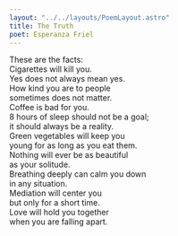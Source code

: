 ```yaml
---
layout: "../../layouts/PoemLayout.astro"
title: The Truth
poet: Esperanza Friel
---
```


These are the facts:  
Cigarettes will kill you.  
Yes does not always mean yes.  
How kind you are to people  
sometimes does not matter.  
Coffee is bad for you.  
8 hours of sleep should not be a goal;  
it should always be a reality.  
Green vegetables will keep you  
young for as long as you eat them.  
Nothing will ever be as beautiful  
as your solitude.  
Breathing deeply can calm you down  
in any situation.  
Mediation will center you  
but only for a short time.  
Love will hold you together  
when you are falling apart.
